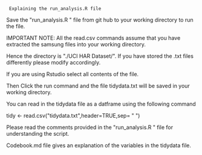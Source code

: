      Explaining the run_analysis.R file



Save the "run_analysis.R " file from git hub to  your working directory to run the file. 

IMPORTANT NOTE: All the read.csv commands assume that you have extracted the samsung files into your working directory.

Hence the directory is "./UCI HAR Dataset/". If you have stored the .txt files differently please modify accordingly.

If you are using Rstudio select all contents of the  file.

Then Click the run command and the  file tidydata.txt will be saved in your working directory.

You can read in the tidydata file as a datframe using the following command

tidy <- read.csv("tidydata.txt",header=TRUE,sep= " ")

Please read the comments provided in the "run_analysis.R " file for understanding the script.

Codebook.md file gives an explanation of the variables in the tidydata file.